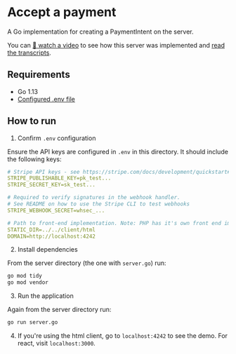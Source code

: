 # Accept a payment

A Go implementation for creating a PaymentIntent on the server.

You can [🎥 watch a video](https://www.youtube.com/watch?v=cbsCxLDL4EY) to see how this server was implemented and [read the transcripts](./TRANSCRIPTS.md).


## Requirements

- Go 1.13
- [Configured .env file](../../README.md)

## How to run

1. Confirm `.env` configuration

Ensure the API keys are configured in `.env` in this directory. It should include the following keys:

```yaml
# Stripe API keys - see https://stripe.com/docs/development/quickstart#api-keys
STRIPE_PUBLISHABLE_KEY=pk_test...
STRIPE_SECRET_KEY=sk_test...

# Required to verify signatures in the webhook handler.
# See README on how to use the Stripe CLI to test webhooks
STRIPE_WEBHOOK_SECRET=whsec_...

# Path to front-end implementation. Note: PHP has it's own front end implementation.
STATIC_DIR=../../client/html
DOMAIN=http://localhost:4242
```

2. Install dependencies

From the server directory (the one with `server.go`) run:

```sh
go mod tidy
go mod vendor
```

3. Run the application

Again from the server directory run:

```sh
go run server.go
```

4. If you're using the html client, go to `localhost:4242` to see the demo. For
   react, visit `localhost:3000`.
